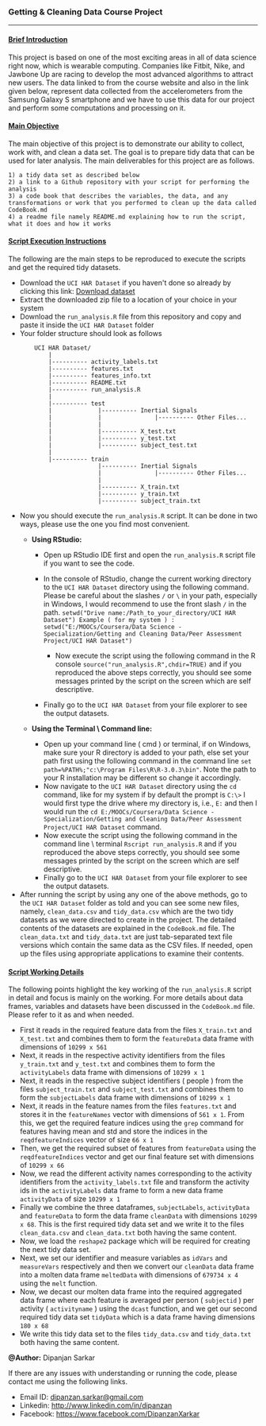 ### Getting & Cleaning Data Course Project
-------------------------------------------

#### <ins>Brief Introduction</ins>

This project is based on one of the most exciting areas in all of data science right now, which is wearable computing. Companies like Fitbit, Nike, and Jawbone Up are racing to develop the most advanced algorithms to attract new users. The data linked to from the course website and also in the link given below, represent data collected from the accelerometers from the Samsung Galaxy S smartphone and we have to use this data for our project and perform some computations and processing on it.

#### <ins>Main Objective</ins>

The main objective of this project is to demonstrate our ability to collect, work with, and clean a data set. The goal is to prepare tidy data that can be used for later analysis. The main deliverables for this project are as follows.

	1) a tidy data set as described below
	2) a link to a Github repository with your script for performing the analysis
	3) a code book that describes the variables, the data, and any transformations or work that you performed to clean up the data called CodeBook.md
	4) a readme file namely README.md explaining how to run the script, what it does and how it works

#### <ins>Script Execution Instructions</ins>

The following are the main steps to be reproduced to execute the scripts and get the required tidy datasets.

 - Download the `UCI HAR Dataset` if you haven't done so already by clicking this link: [Download dataset](https://d396qusza40orc.cloudfront.net/getdata%2Fprojectfiles%2FUCI%20HAR%20Dataset.zip)
 - Extract the downloaded zip file to a location of your choice in your system 
 - Download the `run_analysis.R` file from this repository and copy and paste it inside the `UCI HAR Dataset` folder
 - Your folder structure should look as follows
 	```	
		UCI HAR Dataset/                                                                                  
   			|                                                                                               
   			|---------- activity_labels.txt                                                                 
   			|---------- features.txt                                                                        
   			|---------- features_info.txt                                                                  
   			|---------- README.txt                                                                  
   			|---------- run_analysis.R                                                                    
   			|                                                                                             
   			|---------- test                                                                                
   			|             |---------- Inertial Signals                                             
   			|             |               |---------- Other Files...                               
            |             |                                                   
   			|             |---------- X_test.txt                                                   
   			|             |---------- y_test.txt                                                  
   			|             |---------- subject_test.txt                                            
   			|                                                                                     
   			|---------- train                                                                      
   			              |---------- Inertial Signals                                            
   			              |               |---------- Other Files...                            
   			              |                                                                       
   			              |---------- X_train.txt                                                
   			              |---------- y_train.txt                                                 
   			              |---------- subject_train.txt  

    ``` 
 - Now you should execute the `run_analysis.R` script. It can be done in two ways, please use the one you find most convenient.
 	- __Using RStudio:__
 	 	* Open up RStudio IDE first and open the `run_analysis.R` script file if you want to see the code.
      * In the console of RStudio, change the current working directory to the `UCI HAR Dataset` directory using the following command. Please be careful about the slashes `/` or `\` in your path, especially in Windows, I would recommend to use the front slash `/` in the path.
			```
			setwd("Drive name:/Path_to_your_directory/UCI HAR Dataset")
			Example ( for my system ) : setwd("E:/MOOCs/Coursera/Data Science - Specialization/Getting and Cleaning Data/Peer Assessment Project/UCI HAR Dataset")
			```

		* Now execute the script using the following command in the R console `source("run_analysis.R",chdir=TRUE)` and if you reproduced the above steps correctly, you should see some messages printed by the script on the screen which are self descriptive.
      * Finally go to the `UCI HAR Dataset` from your file explorer to see the output datasets.

 	- __Using the Terminal \ Command line:__
      * Open up your command line ( cmd ) or terminal, if on Windows, make sure your R directory is added to your path, else set your path first using the following command in the command line `set path=%PATH%;"c:\Program Files\R\R-3.0.3\bin"`. Note the path to your R installation may be different so change it accordingly.
      * Now navigate to the `UCI HAR Dataset` directory using the `cd` command, like for my system if by default the prompt is `C:\>` I would first type the drive where my directory is, i.e., `E:` and then I would run the `cd E:/MOOCs/Coursera/Data Science - Specialization/Getting and Cleaning Data/Peer Assessment Project/UCI HAR Dataset` command.  
      * Now execute the script using the following command in the command line \ terminal `Rscript run_analysis.R` and if you reproduced the above steps correctly, you should see some messages printed by the script on the screen which are self descriptive.
      * Finally go to the `UCI HAR Dataset` from your file explorer to see the output datasets.  
 - After running the script by using any one of the above methods, go to the `UCI HAR Dataset` folder as told and you can see some new files, namely, `clean_data.csv` and `tidy_data.csv` which are the two tidy datasets as we were directed to create in the project. The detailed contents of the datasets are explained in the `CodeBook.md` file. The `clean_data.txt` and `tidy_data.txt` are just tab-separated text file versions which contain the same data as the CSV files. If needed, open up the files using appropriate applications to examine their contents.   
           
#### <ins>Script Working Details</ins>

The following points highlight the key working of the `run_analysis.R` script in detail and focus is mainly on the working. For more details about data frames, variables and datasets have been discussed in the `CodeBook.md` file. Please refer to it as and when needed.

 - First it reads in the required feature data from the files `X_train.txt` and `X_test.txt` and combines them to form the `featureData` data frame with dimensions of `10299 x 561`
 - Next, it reads in the respective activity identifiers from the files `y_train.txt` and `y_test.txt` and combines them to form the  `activityLabels` data frame with dimensions of `10299 x 1`
 - Next, it reads in the respective subject identifiers ( people ) from the files `subject_train.txt` and `subject_test.txt` and combines them to form the  `subjectLabels` data frame with dimensions of `10299 x 1`
 - Next, it reads in the feature names from the files `features.txt` and stores it in the `featureNames` vector with dimensions of `561 x 1`. From this, we get the required feature indices using the `grep` command for features having mean and std and store the indices in the `reqdfeatureIndices` vector of size `66 x 1`
 - Then, we get the required subset of features from `featureData` using the `reqdfeatureIndices` vector and get our final feature set with dimensions of `10299 x 66`
 - Now, we read the different activity names corresponding to the activity identifiers from the `activity_labels.txt` file and transform the activity ids in the `activityLabels` data frame to form a new data frame `activityData` of size `10299 x 1`
 - Finally we combine the three dataframes, `subjectLabels`, `activityData` and `featureData` to form the data frame `cleanData` with dimensions `10299 x 68`. This is the first required tidy data set and we write it to the files `clean_data.csv` and `clean_data.txt` both having the same content.
 - Now, we load the `reshape2` package which will be required for creating the next tidy data set.
 - Next, we set our identifier and measure variables as `idVars` and `measureVars` respectively and then we convert our `cleanData` data frame into a molten data frame `meltedData` with dimensions of `679734 x 4` using the `melt` function.
 - Now, we decast our molten data frame into the required aggregated data frame where each feature is averaged per person ( `subjectid` ) per activity ( `activityname` ) using the `dcast` function, and we get our second required tidy data set `tidyData` which is a data frame having dimensions `180 x 68`
 - We write this tidy data set to the files `tidy_data.csv` and `tidy_data.txt` both having the same content.



__@Author:__ Dipanjan Sarkar

If there are any issues with understanding or running the code, please contact me using the following links.
 
 - Email ID: dipanzan.sarkar@gmail.com
 - Linkedin: http://www.linkedin.com/in/dipanzan
 - Facebook: https://www.facebook.com/DipanzanXarkar